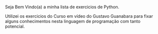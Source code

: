Seja Bem Vindo(a) a minha lista de exercicios de Python. 

Utilizei os exercicios do Curso em vídeo do Gustavo Guanabara para fixar alguns conhecimentos nesta linguagem de programação com tanto potencial. 


